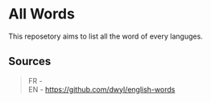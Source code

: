 # All Words
This reposetory aims to list all the word of every languges.

## Sources
> FR - <br>
> EN - https://github.com/dwyl/english-words
